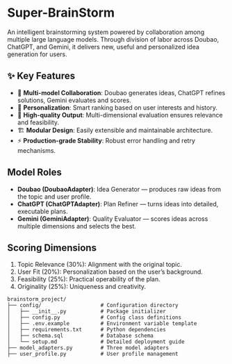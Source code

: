 # Super-BrainStorm

An intelligent brainstorming system powered by collaboration among multiple large language models. Through division of labor across Doubao, ChatGPT, and Gemini, it delivers new, useful and personalized idea generation for users. 


## ✨ Key Features

- 🤖 **Multi-model Collaboration**: Doubao generates ideas, ChatGPT refines solutions, Gemini evaluates and scores.
- 👤 **Personalization**: Smart ranking based on user interests and history.
- 🎯 **High-quality Output**: Multi-dimensional evaluation ensures relevance and feasibility.
- 🏗️ **Modular Design**: Easily extensible and maintainable architecture.
- ⚡ **Production-grade Stability**: Robust error handling and retry mechanisms.

## Model Roles

- **Doubao (DoubaoAdapter)**: Idea Generator — produces raw ideas from the topic and user profile.
- **ChatGPT (ChatGPTAdapter)**: Plan Refiner — turns ideas into detailed, executable plans.
- **Gemini (GeminiAdapter)**: Quality Evaluator — scores ideas across multiple dimensions and selects the best.

## Scoring Dimensions

1. Topic Relevance (30%): Alignment with the original topic.
2. User Fit (20%): Personalization based on the user’s background.
3. Feasibility (25%): Practical operability of the plan.
4. Originality (25%): Uniqueness and creativity.

```
brainstorm_project/
├── config/                   # Configuration directory
│   ├── __init__.py           # Package initializer
│   ├── config.py             # Config class definitions
│   ├── .env.example          # Environment variable template
│   ├── requirements.txt      # Python dependencies
│   ├── schema.sql            # Database schema
│   └── setup.md              # Detailed deployment guide
├── model_adapters.py         # Three model adapters
├── user_profile.py           # User profile management
```
